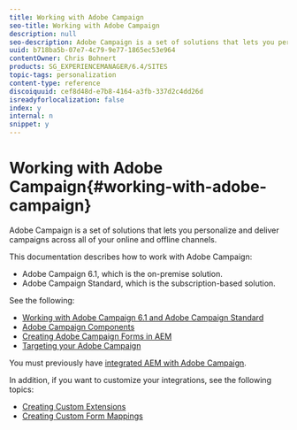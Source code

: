 ```yaml
---
title: Working with Adobe Campaign
seo-title: Working with Adobe Campaign
description: null
seo-description: Adobe Campaign is a set of solutions that lets you personalize and deliver campaigns across all of your online and offline channels.
uuid: b718ba5b-07e7-4c79-9e77-1865ec53e964
contentOwner: Chris Bohnert
products: SG_EXPERIENCEMANAGER/6.4/SITES
topic-tags: personalization
content-type: reference
discoiquuid: cef8d48d-e7b8-4164-a3fb-337d2c4dd26d
isreadyforlocalization: false
index: y
internal: n
snippet: y
---
```


# Working with Adobe Campaign{#working-with-adobe-campaign}

Adobe Campaign is a set of solutions that lets you personalize and deliver campaigns across all of your online and offline channels.

This documentation describes how to work with Adobe Campaign:

* Adobe Campaign 6.1, which is the on-premise solution. 
* Adobe Campaign Standard, which is the subscription-based solution.

See the following:

* [Working with Adobe Campaign 6.1 and Adobe Campaign Standard](../../../sites/classic-ui-authoring/using/classic-personalization-ac-campaign.md)
* [Adobe Campaign Components](../../../sites/classic-ui-authoring/using/classic-personalization-ac-components.md)
* [Creating Adobe Campaign Forms in AEM](../../../sites/classic-ui-authoring/using/classic-personalization-ac-forms.md)
* [Targeting your Adobe Campaign](../../../sites/classic-ui-authoring/using/classic-personalization-ac-target.md)

You must previously have [integrated AEM with Adobe Campaign](../../../sites/administering/using/campaign.md).

In addition, if you want to customize your integrations, see the following topics:

* [Creating Custom Extensions](../../../sites/developing/using/extending-campaign-extensions.md)
* [Creating Custom Form Mappings](../../../sites/developing/using/extending-campaign-form-mapping.md)

